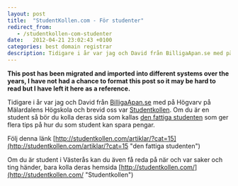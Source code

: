 ```yaml
---
layout: post
title:  "StudentKollen.com - För studenter"
redirect_from:
   - /studentkollen-com-studenter
date:   2012-04-21 23:02:43 +0100
categories: best domain registrar
description: Tidigare i år var jag och David från BilligaApan.se med på Högvarv på Mälardalens Högskola och brevid oss var...
---
```


**This post has been migrated and imported into different systems over the years, I have not had a chance to format this post so it may be hard to read but I have left it here as a reference.**

Tidigare i år var jag och David från [BilligaApan.se](http://BilligaApan.se "BilligaApan.se") med på Högvarv på Mälardalens Högskola och brevid oss var [Studentkollen](http://Studentkollen.com "Studentkollen"). Om du är en student så bör du kolla deras sida som kallas [den fattiga studenten](http://studentkollen.com/artiklar/?cat=15 "den fattiga studenten") som ger flera tips på hur du som student kan spara pengar.  
  
 Följ denna länk [http://studentkollen.com/artiklar/?cat=15](http://studentkollen.com/artiklar/?cat=15 "den fattiga studenten")  
  
 Om du är student i Västerås kan du även få reda på när och var saker och ting händer, bara kolla deras hemsida [http://studentkollen.com/](http://studentkollen.com/ "Studentkollen")